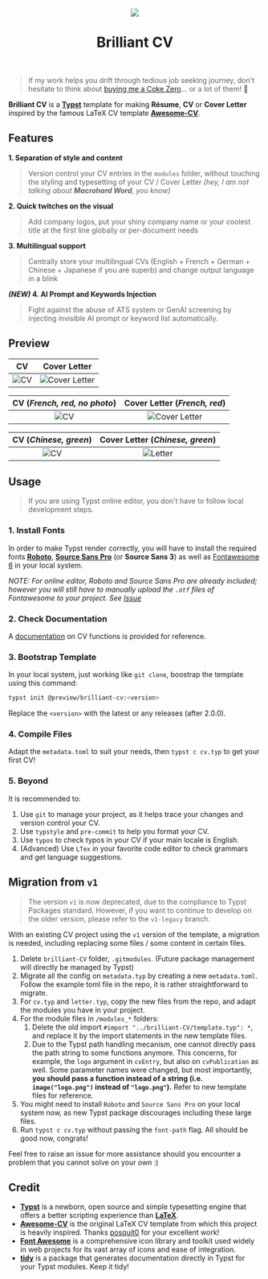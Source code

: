 <h1 align="center">
  <img src='https://github.com/mintyfrankie/mintyfrankie/assets/77310871/64861d2d-971c-47cd-a5e8-5ad8659f2c2b'>
  <br><br>
  Brilliant CV
</h1>

<br>

> If my work helps you drift through tedious job seeking journey, don't hesitate to think about [buying me a Coke Zero](https://github.com/sponsors/mintyfrankie)... or a lot of them! 🥤



**Brilliant CV** is a [**Typst**](https://github.com/typst/typst) template for making **Résume**, **CV** or **Cover Letter** inspired by the famous LaTeX CV template [**Awesome-CV**](https://github.com/posquit0/Awesome-CV).

## Features

**1. Separation of style and content**

> Version control your CV entries in the `modules` folder, without touching the styling and typesetting of your CV / Cover Letter _(hey, I am not talking about **Macrohard Word**, you know)_

**2. Quick twitches on the visual**

> Add company logos, put your shiny company name or your coolest title at the first line globally or per-document needs

**3. Multilingual support**

> Centrally store your multilingual CVs (English + French + German + Chinese + Japanese if you are superb) and change output language in a blink

***(NEW)* 4. AI Prompt and Keywords Injection**

> Fight against the abuse of ATS system or GenAI screening by injecting invisible AI prompt or keyword list automatically.

## Preview

|                                                    CV                                                    |                                                    Cover Letter                                                    |
| :------------------------------------------------------------------------------------------------------: | :----------------------------------------------------------------------------------------------------------------: |
| ![CV](https://github.com/mintyfrankie/mintyfrankie/assets/77310871/94f5fb5c-03d0-4912-b6d6-11ee7d27a9a3) | ![Cover Letter](https://github.com/mintyfrankie/brilliant-CV/assets/77310871/b4e74cdd-6b8d-4414-b52f-13cd6ba94315) |

|                                       CV (_French, red, no photo_)                                       |                                            Cover Letter (_French, red_)                                            |
| :------------------------------------------------------------------------------------------------------: | :----------------------------------------------------------------------------------------------------------------: |
| ![CV](https://github.com/mintyfrankie/brilliant-CV/assets/77310871/fed7b66c-728e-4213-aa58-aa26db3b1362) | ![Cover Letter](https://github.com/mintyfrankie/brilliant-CV/assets/77310871/65ca65b0-c0e1-4fe8-b797-8a5e0bea4b1c) |

|                                       CV (_Chinese, green_)                                       |                                            Cover Letter (_Chinese, green_)                                            |
| :------------------------------------------------------------------------------------------------------: | :----------------------------------------------------------------------------------------------------------------: |
| ![CV](https://github.com/mintyfrankie/brilliant-CV/assets/77310871/cb9c16f5-8ad7-4256-92fe-089c108d07f5) | ![Letter](https://github.com/mintyfrankie/brilliant-CV/assets/77310871/a5a97be2-87e2-43fe-b605-f862a0d600d7)|


## Usage

> If you are using Typst online editor, you don't have to follow local development steps.

### 1. Install Fonts

In order to make Typst render correctly, you will have to install the required fonts [**Roboto**](https://fonts.google.com/specimen/Roboto), [**Source Sans Pro**](https://fonts.google.com/specimen/Source+Sans+3) (or **Source Sans 3**) as well as [Fontawesome 6](https://github.com/typst/webapp-issues/issues/401) in your local system.

*NOTE: For online editor, Roboto and Source Sans Pro are already included; however you will still have to manually upload the `.otf` files of Fontawesome to your project. See [Issue](https://github.com/typst/webapp-issues/issues/401)*

### 2. Check Documentation

A [documentation](https://mintyfrankie.github.io/brilliant-CV/docs.pdf) on CV functions is provided for reference.

### 3. Bootstrap Template

In your local system, just working like `git clone`, boostrap the template using this command:

```bash
typst init @preview/brilliant-cv:<version>
```

Replace the `<version>` with the latest or any releases (after 2.0.0).

### 4. Compile Files

Adapt the `metadata.toml` to suit your needs, then `typst c cv.typ` to get your first CV!

### 5. Beyond

It is recommended to:

1. Use `git` to manage your project, as it helps trace your changes and version control your CV.
2. Use `typstyle` and `pre-commit` to help you format your CV.
3. Use `typos` to check typos in your CV if your main locale is English.
4. (Advanced) Use `LTex` in your favorite code editor to check grammars and get language suggestions.

## Migration from `v1`

> The version `v1` is now deprecated, due to the compliance to Typst Packages standard. However, if you want to continue to develop on the older version, please refer to the `v1-legacy` branch.

With an existing CV project using the `v1` version of the template, a migration is needed, including replacing some files / some content in certain files.

1. Delete `brilliant-CV` folder, `.gitmodules`. (Future package management will directly be managed by Typst)
2. Migrate all the config on `metadata.typ` by creating a new `metadata.toml`. Follow the example toml file in the repo, it is rather straightforward to migrate.
3. For `cv.typ` and `letter.typ`, copy the new files from the repo, and adapt the modules you have in your project.
4. For the module files in `/modules_*` folders:
   1. Delete the old import `#import "../brilliant-CV/template.typ": *`, and replace it by the import statements in the new template files.
   2. Due to the Typst path handling mecanism, one cannot directly pass the path string to some functions anymore. This concerns, for example, the `logo` argument in `cvEntry`, but also on `cvPublication` as well. Some parameter names were changed, but most importantly, **you should pass a function instead of a string (i.e. `image("logo.png")` instead of `"logo.png"`).** Refer to new template files for reference.
5. You might need to install `Roboto` and `Source Sans Pro` on your local system now, as new Typst package discourages including these large files.
6. Run `typst c cv.typ` without passing the `font-path` flag. All should be good now, congrats!

Feel free to raise an issue for more assistance should you encounter a problem that you cannot solve on your own :)

## Credit

- [**Typst**](https://github.com/typst/typst) is a newborn, open source and simple typesetting engine that offers a better scripting experience than [**LaTeX**](https://www.latex-project.org/).
- [**Awesome-CV**](https://github.com/posquit0/Awesome-CV) is the original LaTeX CV template from which this project is heavily inspired. Thanks [posquit0](https://github.com/posquit0) for your excellent work!
- [**Font Awesome**](https://fontawesome.com/) is a comprehensive icon library and toolkit used widely in web projects for its vast array of icons and ease of integration.
- [**tidy**](https://github.com/Mc-Zen/tidy) is a package that generates documentation directly in Typst for your Typst modules. Keep it tidy!

